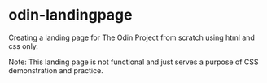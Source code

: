 # odin-landingpage
Creating a landing page for The Odin Project from scratch using html and css only.

Note: This landing page is not functional and just serves a purpose of CSS demonstration and practice.